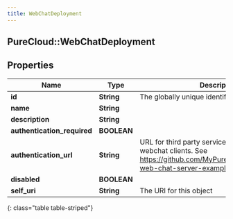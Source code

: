 ```yaml
---
title: WebChatDeployment
---
```

## PureCloud::WebChatDeployment

## Properties

|Name | Type | Description | Notes|
|------------ | ------------- | ------------- | -------------|
| **id** | **String** | The globally unique identifier for the object. | [optional] |
| **name** | **String** |  | [optional] |
| **description** | **String** |  | [optional] |
| **authentication_required** | **BOOLEAN** |  | [optional] |
| **authentication_url** | **String** | URL for third party service authenticating webchat clients. See https://github.com/MyPureCloud/authenticated-web-chat-server-examples | [optional] |
| **disabled** | **BOOLEAN** |  | [optional] |
| **self_uri** | **String** | The URI for this object | [optional] |
{: class="table table-striped"}


